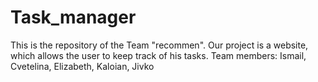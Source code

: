 # Task_manager
This is the repository of the Team "recommen". Our project is a website, which allows the user to keep track of his tasks. Team members: Ismail, Cvetelina, Elizabeth, Kaloian, Jivko

